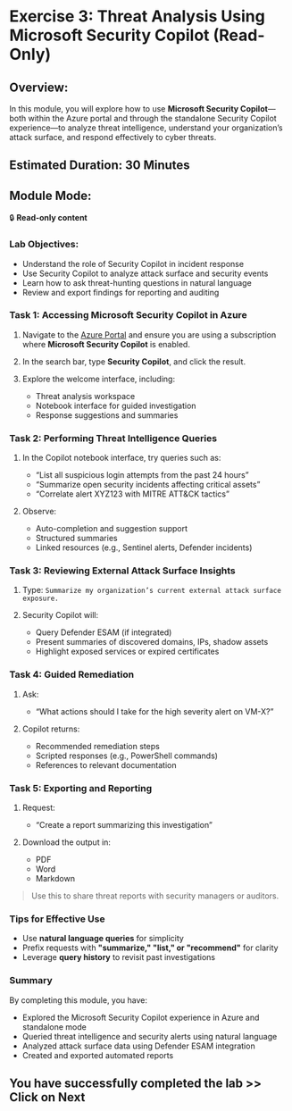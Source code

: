# Exercise 3: Threat Analysis Using Microsoft Security Copilot (Read-Only)

## Overview:
In this module, you will explore how to use **Microsoft Security Copilot**—both within the Azure portal and through the standalone Security Copilot experience—to analyze threat intelligence, understand your organization’s attack surface, and respond effectively to cyber threats.

## Estimated Duration: 30 Minutes

## Module Mode:

🔒 **Read-only content**

### Lab Objectives:

* Understand the role of Security Copilot in incident response
* Use Security Copilot to analyze attack surface and security events
* Learn how to ask threat-hunting questions in natural language
* Review and export findings for reporting and auditing

### Task 1: Accessing Microsoft Security Copilot in Azure

1. Navigate to the [Azure Portal](https://portal.azure.com) and ensure you are using a subscription where **Microsoft Security Copilot** is enabled.

2. In the search bar, type **Security Copilot**, and click the result.

3. Explore the welcome interface, including:

   * Threat analysis workspace
   * Notebook interface for guided investigation
   * Response suggestions and summaries

### Task 2: Performing Threat Intelligence Queries

1. In the Copilot notebook interface, try queries such as:

   * “List all suspicious login attempts from the past 24 hours”
   * “Summarize open security incidents affecting critical assets”
   * “Correlate alert XYZ123 with MITRE ATT\&CK tactics”

2. Observe:

   * Auto-completion and suggestion support
   * Structured summaries
   * Linked resources (e.g., Sentinel alerts, Defender incidents)

### Task 3: Reviewing External Attack Surface Insights

1. Type:
   `Summarize my organization’s current external attack surface exposure.`

2. Security Copilot will:

   * Query Defender ESAM (if integrated)
   * Present summaries of discovered domains, IPs, shadow assets
   * Highlight exposed services or expired certificates

### Task 4: Guided Remediation

1. Ask:

   * “What actions should I take for the high severity alert on VM-X?”

2. Copilot returns:

   * Recommended remediation steps
   * Scripted responses (e.g., PowerShell commands)
   * References to relevant documentation

### Task 5: Exporting and Reporting

1. Request:

   * “Create a report summarizing this investigation”

2. Download the output in:

   * PDF
   * Word
   * Markdown

> Use this to share threat reports with security managers or auditors.

### Tips for Effective Use

* Use **natural language queries** for simplicity
* Prefix requests with **"summarize," "list," or "recommend"** for clarity
* Leverage **query history** to revisit past investigations

### Summary

By completing this module, you have:

* Explored the Microsoft Security Copilot experience in Azure and standalone mode
* Queried threat intelligence and security alerts using natural language
* Analyzed attack surface data using Defender ESAM integration
* Created and exported automated reports

## You have successfully completed the lab >> Click on Next